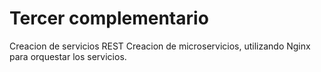 # Tercer complementario 

Creacion de servicios REST 
Creacion de microservicios, utilizando Nginx para orquestar los servicios.

